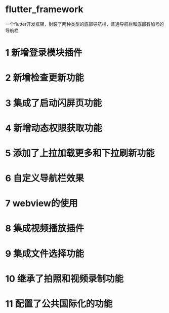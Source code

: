 # flutter_framework

一个flutter开发框架，封装了两种类型的底部导航栏，普通导航栏和底部有加号的导航栏

# 1 新增登录模块插件
# 2 新增检查更新功能
# 3 集成了启动闪屏页功能
# 4 新增动态权限获取功能
# 5 添加了上拉加载更多和下拉刷新功能
# 6 自定义导航栏效果
# 7 webview的使用
# 8 集成视频播放插件
# 9 集成文件选择功能
# 10 继承了拍照和视频录制功能
# 11 配置了公共国际化的功能